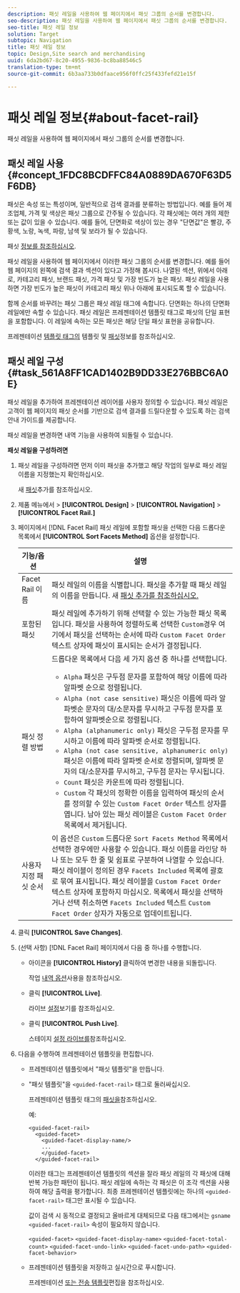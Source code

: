 ```yaml
---
description: 패싯 레일을 사용하여 웹 페이지에서 패싯 그룹의 순서를 변경합니다.
seo-description: 패싯 레일을 사용하여 웹 페이지에서 패싯 그룹의 순서를 변경합니다.
seo-title: 패싯 레일 정보
solution: Target
subtopic: Navigation
title: 패싯 레일 정보
topic: Design,Site search and merchandising
uuid: 6da2bd67-8c20-4955-9836-bc8ba88546c5
translation-type: tm+mt
source-git-commit: 6b3aa733b0dfaace956f0ffc25f433fefd21e15f

---
```



# 패싯 레일 정보{#about-facet-rail}

패싯 레일을 사용하여 웹 페이지에서 패싯 그룹의 순서를 변경합니다.

## 패싯 레일 사용 {#concept_1FDC8BCDFFC84A0889DA670F63D5F6DB}

패싯은 속성 또는 특성이며, 일반적으로 검색 결과를 분류하는 방법입니다. 예를 들어 제조업체, 가격 및 색상은 패싯 그룹으로 간주될 수 있습니다. 각 패싯에는 여러 개의 제한 또는 값이 있을 수 있습니다. 예를 들어, 단면화로 색상이 있는 경우 &quot;단면값&quot;은 빨강, 주황색, 노랑, 녹색, 파랑, 남색 및 보라가 될 수 있습니다.

패싯 [정보를 참조하십시오](../c-about-design-menu/c-about-facets.md#concept_FA912B3B41EE493DB2F492D188457FF5).

패싯 레일을 사용하여 웹 페이지에서 이러한 패싯 그룹의 순서를 변경합니다. 예를 들어 웹 페이지의 왼쪽에 검색 결과 섹션이 있다고 가정해 봅시다. 나열된 섹션, 위에서 아래로, 카테고리 패싯, 브랜드 패싯, 가격 패싯 및 가장 빈도가 높은 패싯. 패싯 레일을 사용하면 가장 빈도가 높은 패싯이 카테고리 패싯 위나 아래에 표시되도록 할 수 있습니다.

함께 순서를 바꾸려는 패싯 그룹은 패싯 레일 태그에 속합니다. 단면화는 하나의 단면화 레일에만 속할 수 있습니다. 패싯 레일은 프레젠테이션 템플릿 태그로 패싯의 단일 표현을 포함합니다. 이 레일에 속하는 모든 패싯은 해당 단일 패싯 표현을 공유합니다.

프레젠테이션 [템플릿 태그의](../c-about-design-menu/c-about-templates.md#concept_06EB481B14864E18A8AE2BCD1D6EF0B5) 템플릿 및 [패싯](../c-appendices/c-templates.md#reference_F1BBF616BCEC4AD7B2548ECD3CA74C64)정보를 참조하십시오.

## 패싯 레일 구성 {#task_561A8FF1CAD1402B9DD33E276BBC6A0E}

패싯 레일을 추가하여 프레젠테이션 레이어를 사용자 정의할 수 있습니다. 패싯 레일은 고객이 웹 페이지의 패싯 순서를 기반으로 검색 결과를 드릴다운할 수 있도록 하는 검색 안내 가이드를 제공합니다.

<!-- 

t_configuring_facet_rail.xml

-->

패싯 레일을 변경하면 내역 기능을 사용하여 되돌릴 수 있습니다.

**패싯 레일을 구성하려면**

1. 패싯 레일을 구성하려면 먼저 이미 패싯을 추가했고 해당 작업의 일부로 패싯 레일 이름을 지정했는지 확인하십시오.

   새 [패싯](../c-about-design-menu/c-about-facets.md#task_FC07BFFA62CA4B718D6CBF4F2855C89B)추가를 참조하십시오.
1. 제품 메뉴에서 > **[!UICONTROL Design]** > **[!UICONTROL Navigation]** > **[!UICONTROL Facet Rail.]**
1. 페이지에서 [!DNL Facet Rail] 패싯 레일에 포함할 패싯을 선택한 다음 드롭다운 목록에서 **[!UICONTROL Sort Facets Method]** 옵션을 설정합니다.

   <!-- 
   r_facet_rail_options.xml
   -->

   | 기능/옵션 | 설명 |
   |--- |--- |
   | Facet Rail 이름 | 패싯 레일의 이름을 식별합니다.  패싯을 추가할 때 패싯 레일의 이름을 만듭니다.  새 [패싯 추가를 참조하십시오.](../c-about-design-menu/c-about-facets.md#task_FC07BFFA62CA4B718D6CBF4F2855C89B) |
   | 포함된 패싯 | 패싯 레일에 추가하기 위해 선택할 수 있는 가능한 패싯 목록입니다.  패싯을 사용하여 정렬하도록 선택한 `Custom`경우 여기에서 패싯을 선택하는 순서에 따라 `Custom Facet Order` 텍스트 상자에 패싯이 표시되는 순서가 결정됩니다. |
   | 패싯 정렬 방법 | 드롭다운 목록에서 다음 세 가지 옵션 중 하나를 선택합니다.<ul><li>`Alpha` 패싯은 구두점 문자를 포함하여 해당 이름에 따라 알파벳 순으로 정렬됩니다.</li><li>`Alpha (not case sensitive)` 패싯은 이름에 따라 알파벳순 문자의 대/소문자를 무시하고 구두점 문자를 포함하여 알파벳순으로 정렬됩니다. </li><li>`Alpha (alphanumeric only)` 패싯은 구두점 문자를 무시하고 이름에 따라 알파벳 순서로 정렬됩니다. </li><li>`Alpha (not case sensitive, alphanumeric only)` 패싯은 이름에 따라 알파벳 순서로 정렬되며, 알파벳 문자의 대/소문자를 무시하고, 구두점 문자는 무시됩니다. </li><li>`Count` 패싯은 카운트에 따라 정렬됩니다. </li><li>`Custom` 각 패싯의 정확한 이름을 입력하여 패싯의 순서를 정의할 수 있는 `Custom Facet Order` 텍스트 상자를 엽니다. 남아 있는 패싯 레이블은 `Custom Facet Order` 목록에서 제거됩니다.</li></ul> |
   | 사용자 지정 패싯 순서 | 이 옵션은 `Custom` 드롭다운 `Sort Facets Method` 목록에서 선택한 경우에만 사용할 수 있습니다.  패싯 이름을 라인당 하나 또는 모두 한 줄 및 쉼표로 구분하여 나열할 수 있습니다. 패싯 레이블이 정의된 경우 `Facets Included` 목록에 괄호로 묶여 표시됩니다.  패싯 레이블을 `Custom Facet Order` 텍스트 상자에 포함하지 마십시오.  목록에서 패싯을 선택하거나 선택 취소하면 `Facets Included` 텍스트 `Custom Facet Order` 상자가 자동으로 업데이트됩니다. |

1. 클릭 **[!UICONTROL Save Changes]**.
1. (선택 사항) [!DNL Facet Rail] 페이지에서 다음 중 하나를 수행합니다.

   * 아이콘을 **[!UICONTROL History]** 클릭하여 변경한 내용을 되돌립니다.

      작업 [내역 옵션](../t-using-the-history-option.md#task_70DD3F87A67242BBBD2CB27156F43002)사용을 참조하십시오.

   * 클릭 **[!UICONTROL Live]**.

      라이브 [설정](../c-about-staging.md#task_401A0EBDB5DB4D4CA933CBA7BECDC10F)보기를 참조하십시오.

   * 클릭 **[!UICONTROL Push Live]**.

      스테이지 [설정 라이브를](../c-about-staging.md#task_44306783B4C0408AAA58B471DAF2D9A4)참조하십시오.

1. 다음을 수행하여 프레젠테이션 템플릿을 편집합니다.

   * 프레젠테이션 템플릿에서 &quot;패싯 템플릿&quot;을 만듭니다.
   * &quot;패싯 템플릿&quot;을 `<guided-facet-rail>` 태그로 둘러싸십시오.

      프레젠테이션 템플릿 태그의 [패싯을](../c-appendices/c-templates.md#reference_F1BBF616BCEC4AD7B2548ECD3CA74C64)참조하십시오.

      예:

      ```
      <guided-facet-rail>
        <guided-facet>
          <guided-facet-display-name/>
          ...
          </guided-facet>
        </guided-facet-rail>
      ```

      이러한 태그는 프레젠테이션 템플릿의 섹션을 잘라 패싯 레일의 각 패싯에 대해 반복 가능한 패턴이 됩니다. 패싯 레일에 속하는 각 패싯은 이 조각 섹션을 사용하여 해당 출력을 평가합니다. 최종 프레젠테이션 템플릿에는 하나의 `<guided-facet-rail>` 태그만 표시될 수 있습니다.

      값이 검색 시 동적으로 결정되고 올바르게 대체되므로 다음 태그에서는 `gsname` `<guided-facet-rail>` 속성이 필요하지 않습니다.

      `<guided-facet>`
      `<guided-facet-display-name>`
      `<guided-facet-total-count>`
      `<guided-facet-undo-link>`
      `<guided-facet-undo-path>`
      `<guided-facet-behavior>`

   * 프레젠테이션 템플릿을 저장하고 실시간으로 푸시합니다.

      프레젠테이션 [또는 전송 템플릿](../c-about-design-menu/c-about-templates.md#task_800E0E2265C34C028C92FEB5A1243EC3)편집을 참조하십시오.
